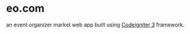 # eo.com
an event organizer market web app built using [Codeigniter 3](https://codeigniter.com/) framework.
